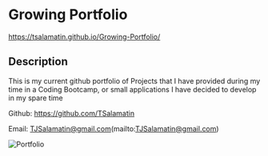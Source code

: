 # Growing Portfolio

https://tsalamatin.github.io/Growing-Portfolio/
## Description
    
This is my current github portfolio of Projects that I have provided during my time in a Coding Bootcamp, or small applications I have decided to develop in my spare time

Github: https://github.com/TSalamatin

Email: TJSalamatin@gmail.com(mailto:TJSalamatin@gmail.com)

![Portfolio](https://user-images.githubusercontent.com/128180862/236632014-c430d5cb-1660-416c-ad83-b51e0baa37c2.png)
